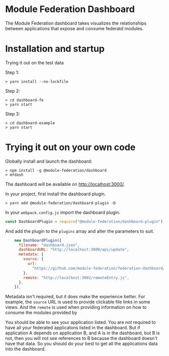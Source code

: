 # Module Federation Dashboard

The Module Federation dashboard takes visualizes the relationships between applications that expose and consume federatd modules.

# Installation and startup

Trying it out on the test data

Step 1:

```shell script
> yarn install --no-lockfile
```

Step 2:

```shell script
> cd dashboard-fe
> yarn start
```

Step 3:

```shell script
> cd dashboard-example
> yarn start
```

# Trying it out on your own code

Globally install and launch the dashboard:

```shell script
> npm install -g @module-federation/dashboard
> mfdash
```

The dashboard will be available on [http://localhost:3000/](http://localhost:3000/).

In your project, first install the dashboard plugin.

```shell script
> yarn add @module-federation/dashboard-plugin -D
```

In your `webpack.config.js` import the dashboard plugin.

```js
const DashboardPlugin = require("@module-federation/dashboard-plugin");
```

And add the plugin to the `plugins` array and alter the parameters to suit.

```js
    new DashboardPlugin({
      filename: "dashboard.json",
      dashboardURL: "http://localhost:3000/api/update",
      metadata: {
        source: {
          url:
            "https://github.com/module-federation/federation-dashboard/tree/master/dashboard-example/dsl",
        },
        remote: "http://localhost:3002/remoteEntry.js",
      },
    }),
```

Metadata isn't required, but it does make the experience better. For example, the `source` URL is used to provide clickable file links in some views. And the `remote` is used when providing information on how to consume the modules provided by

You should be able to see your application listed. You are _not_ required to have all your federated applicatons listed in the dashboard. But if application A depends on application B, and A is in the dashboard, but B is not, then you will not see references to B because the dashboard doesn't have that data. So you should do your best to get all the applications data into the dashboard.
